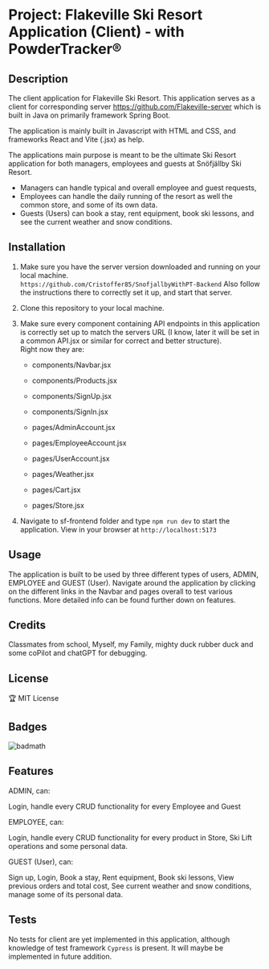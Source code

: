 # Project: Flakeville Ski Resort Application (Client) - with PowderTracker®

## Description

The client application for Flakeville Ski Resort. This application serves as a client for corresponding server 
https://github.com/Flakeville-server which is built in Java on primarily framework Spring Boot.

The application is mainly built in Javascript with HTML and CSS, and frameworks React and Vite (.jsx) as help.

The applications main purpose is meant to be the ultimate Ski Resort application for both managers, employees and guests at Snöfjällby Ski Resort.

* Managers can handle typical and overall employee and guest requests,
* Employees can handle the daily running of the resort as well the common store, and some of its own data.
* Guests (Users) can book a stay, rent equipment, book ski lessons, and see the current weather and snow conditions.



## Installation

1. Make sure you have the server version downloaded and running on your local machine.  
```https://github.com/Cristoffer85/SnofjallbyWithPT-Backend``` Also follow the instructions there to correctly set it up, and start that server.
2. Clone this repository to your local machine.
3. Make sure every component containing API endpoints in this application is correctly set up to match the servers URL (I know, later it will be set in a common API.jsx or similar for correct and better structure).  
Right now they are:


    - components/Navbar.jsx
    - components/Products.jsx
    - components/SignUp.jsx
    - components/SignIn.jsx
   

    - pages/AdminAccount.jsx
    - pages/EmployeeAccount.jsx
    - pages/UserAccount.jsx
    - pages/Weather.jsx
    - pages/Cart.jsx
    - pages/Store.jsx

4. Navigate to sf-frontend folder and type ```npm run dev``` to start the application. View in your browser at ```http://localhost:5173```

## Usage

The application is built to be used by three different types of users, ADMIN, EMPLOYEE and GUEST (User). Navigate around the application by clicking on the different links in the Navbar and pages overall to test various functions. More detailed info can be found further down on features.

## Credits
Classmates from school, Myself, my Family, mighty duck rubber duck and some coPilot and chatGPT for debugging.

## License
🏆 MIT License

## Badges
![badmath](https://img.shields.io/badge/Java-100%25-blue)

## Features

ADMIN, can:

Login, handle every CRUD functionality for every Employee and Guest

EMPLOYEE, can:

Login, handle every CRUD functionality for every product in Store, Ski Lift operations and some personal data.

GUEST (User), can:

Sign up, Login, Book a stay, Rent equipment, Book ski lessons, View previous orders and total cost, See current weather and snow conditions, manage some of its personal data.


## Tests
No tests for client are yet implemented in this application, although knowledge of test framework ```Cypress``` is present. It will maybe be implemented in future addition.
